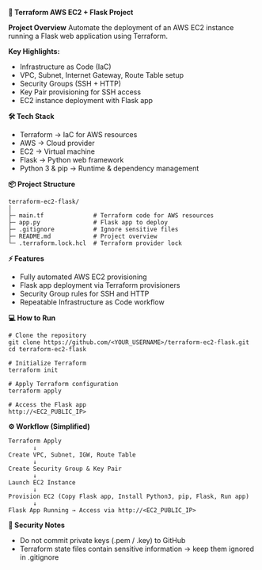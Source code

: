 **🚀 **Terraform AWS EC2 + Flask Project****

**Project Overview**
Automate the deployment of an AWS EC2 instance running a Flask web application using Terraform.

**Key Highlights:**

* Infrastructure as Code (IaC)
* VPC, Subnet, Internet Gateway, Route Table setup
* Security Groups (SSH + HTTP)
* Key Pair provisioning for SSH access
* EC2 instance deployment with Flask app

**🛠 Tech Stack**

* Terraform → IaC for AWS resources
* AWS → Cloud provider
* EC2 → Virtual machine
* Flask → Python web framework
* Python 3 & pip → Runtime & dependency management

**📦 Project Structure**

```
terraform-ec2-flask/
│
├─ main.tf              # Terraform code for AWS resources
├─ app.py               # Flask app to deploy
├─ .gitignore           # Ignore sensitive files
├─ README.md            # Project overview
└─ .terraform.lock.hcl  # Terraform provider lock
```

**⚡ Features**

* Fully automated AWS EC2 provisioning
* Flask app deployment via Terraform provisioners
* Security Group rules for SSH and HTTP
* Repeatable Infrastructure as Code workflow

**💻 How to Run**

```
# Clone the repository
git clone https://github.com/<YOUR_USERNAME>/terraform-ec2-flask.git
cd terraform-ec2-flask

# Initialize Terraform
terraform init

# Apply Terraform configuration
terraform apply

# Access the Flask app
http://<EC2_PUBLIC_IP>
```

**⚙ Workflow (Simplified)**

```
Terraform Apply
       ↓
Create VPC, Subnet, IGW, Route Table
       ↓
Create Security Group & Key Pair
       ↓
Launch EC2 Instance
       ↓
Provision EC2 (Copy Flask app, Install Python3, pip, Flask, Run app)
       ↓
Flask App Running → Access via http://<EC2_PUBLIC_IP>
```

**🔐 Security Notes**

* Do not commit private keys (.pem / .key) to GitHub
* Terraform state files contain sensitive information → keep them ignored in .gitignore
